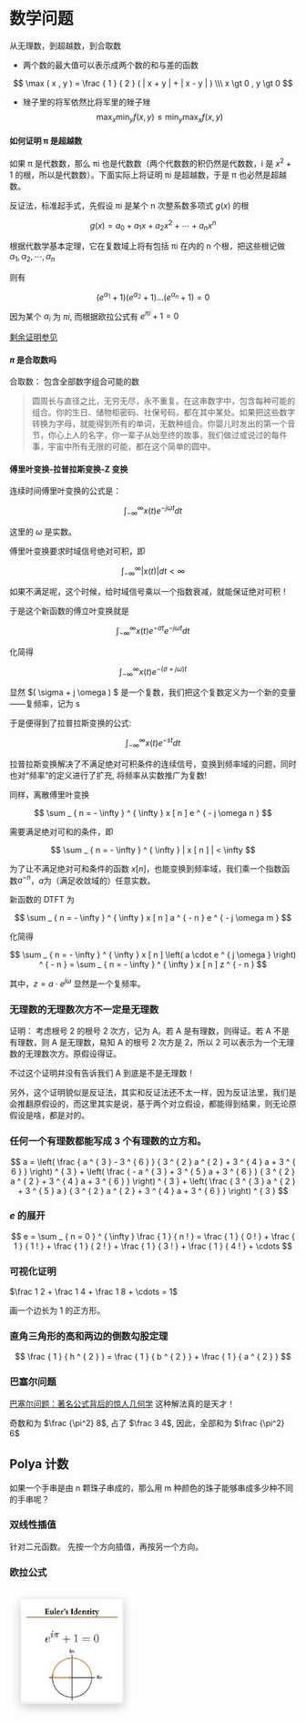 # 数学问题

从无理数，到超越数，到合取数

- 两个数的最大值可以表示成两个数的和与差的函数

$$
\max ( x , y ) = \frac { 1 } { 2 } ( | x + y | + | x - y | ) \\\
x \gt 0 , y \gt 0
$$

- 矬子里的将军依然比将军里的矬子矬
  $$
  \max _ { x } \min _ { y } f ( x , y ) \leq \min _ { y } \max _ { x } f ( x , y )
  $$

#### 如何证明 π 是超越数

如果 π 是代数数，那么 πi 也是代数数（两个代数数的积仍然是代数数，i 是 $x^2 + 1$ 的根，所以是代数数）。下面实际上将证明 πi 是超越数，于是 π 也必然是超越数。

反证法，标准起手式，先假设 πi 是某个 n 次整系数多项式 $g(x)$ 的根

$$
g(x) = a_0 + a_1x + a_2x^2 + \cdots + a_n x^n
$$

根据代数学基本定理，它在复数域上将有包括 πi 在内的 n 个根，把这些根记做 $\alpha _1, \alpha_2, \cdots, \alpha_n$

则有

$$
\left( e ^ { \alpha _ { 1 } } + 1 \right) \left( e ^ { \alpha _ { 2 } } + 1 \right) \ldots \left( e ^ { \alpha _ { n } } + 1 \right) = 0
$$

因为某个 $\alpha_i$ 为 $\pi i$, 而根据欧拉公式有 $e^{\pi i} + 1 = 0$

[剩余证明参见](https://zhuanlan.zhihu.com/p/56607777)

#### $\pi$ 是合取数吗

合取数： 包含全部数字组合可能的数

> 圆周长与直径之比，无穷无尽，永不重复。在这串数字中，包含每种可能的组合。你的生日、储物柜密码、社保号码，都在其中某处。如果把这些数字转换为字母，就能得到所有的单词，无数种组合。你婴儿时发出的第一个音节，你心上人的名字，你一辈子从始至终的故事，我们做过或说过的每件事，宇宙中所有无限的可能，都在这个简单的圆中。

#### 傅里叶变换-拉普拉斯变换-Z 变换

连续时间傅里叶变换的公式是：

$$
\int _ { - \infty } ^ { \infty } x ( t ) e ^ { - j \omega t } d t
$$

这里的 $\omega$ 是实数。

傅里叶变换要求时域信号绝对可积，即

$$
\int _ { - \infty } ^ { \infty } | x ( t ) | d t < \infty
$$

如果不满足呢，这个时候，给时域信号乘以一个指数衰减，就能保证绝对可积！

于是这个新函数的傅立叶变换就是

$$
\int _ { - \infty } ^ { \infty } x ( t ) e ^ { - \sigma t } e ^ { - j \omega t } d t
$$

化简得

$$
\int _ { - \infty } ^ { \infty } x ( t ) e ^ { - ( \sigma + j \omega ) t }
$$

显然 $( \sigma + j \omega ) $ 是一个复数，我们把这个复数定义为一个新的变量——复频率，记为 s

于是便得到了拉普拉斯变换的公式:

$$
\int _ { - \infty } ^ { \infty } x ( t ) e ^ { - s t } d t
$$

拉普拉斯变换解决了不满足绝对可积条件的连续信号，变换到频率域的问题，同时也对“频率”的定义进行了扩充, 将频率从实数推广为复数!

同样，离散傅里叶变换

$$
\sum _ { n = - \infty } ^ { \infty } x [ n ] e ^ { - j \omega n }
$$

需要满足绝对可和的条件，即

$$
\sum _ { n = - \infty } ^ { \infty } | x [ n ] | < \infty
$$

为了让不满足绝对可和条件的函数 $x[n]$，也能变换到频率域，我们乘一个指数函数$a^{-n}$，$a$为（满足收敛域的）任意实数。

新函数的 DTFT 为

$$
\sum _ { n = - \infty } ^ { \infty } x [ n ] a ^ { - n } e ^ { - j \omega m }
$$

化简得

$$
\sum _ { n = - \infty } ^ { \infty } x [ n ] \left( a \cdot e ^ { j \omega } \right) ^ { - n } = \sum _ { n = - \infty } ^ { \infty } x [ n ] z ^ { - n }
$$

其中，$z = a \cdot e ^ { j \omega }$ 显然是一个复频率。

### 无理数的无理数次方不一定是无理数

证明： 考虑根号 2 的根号 2 次方，记为 A。若 A 是有理数，则得证。若 A 不是有理数，则 A 是无理数，易知 A 的根号 2 次方是 2，所以 2 可以表示为一个无理数的无理数次方。原假设得证。

不过这个证明并没有告诉我们 A 到底是不是无理数！

另外，这个证明貌似是反证法，其实和反证法还不太一样，因为反证法里，我们是会推翻原假设的，而这里其实是说，基于两个对立假设，都能得到结果，则无论原假设是啥，都是对的。

### 任何一个有理数都能写成 3 个有理数的立方和。

$$
a = \left( \frac { a ^ { 3 } - 3 ^ { 6 } } { 3 ^ { 2 } a ^ { 2 } + 3 ^ { 4 } a + 3 ^ { 6 } } \right) ^ { 3 } + \left( \frac { - a ^ { 3 } + 3 ^ { 5 } a + 3 ^ { 6 } } { 3 ^ { 2 } a ^ { 2 } + 3 ^ { 4 } a + 3 ^ { 6 } } \right) ^ { 3 } + \left( \frac { 3 ^ { 3 } a ^ { 2 } + 3 ^ { 5 } a } { 3 ^ { 2 } a ^ { 2 } + 3 ^ { 4 } a + 3 ^ { 6 } } \right) ^ { 3 }
$$

### $e$ 的展开

$$
e = \sum _ { n = 0 } ^ { \infty } \frac { 1 } { n ! } = \frac { 1 } { 0 ! } + \frac { 1 } { 1 ! } + \frac { 1 } { 2 ! } + \frac { 1 } { 3 ! } + \frac { 1 } { 4 ! } + \cdots
$$

### 可视化证明

$\frac 1 2 + \frac 1 4 + \frac 1 8  + \cdots  = 1$

画一个边长为 1 的正方形。

### 直角三角形的高和两边的倒数勾股定理

$$
\frac { 1 } { h ^ { 2 } } = \frac { 1 } { b ^ { 2 } } + \frac { 1 } { a ^ { 2 } }
$$

### 巴塞尔问题

[巴塞尔问题：著名公式背后的惊人几何学](https://www.bilibili.com/video/av20400157)
这种解法真的是天才！

奇数和为 $\frac {\pi^2} 8$, 占了 $\frac 3 4$, 因此，全部和为 $\frac {\pi^2} 6$

## Polya 计数

如果一个手串是由 n 颗珠子串成的，那么用 m 种颜色的珠子能够串成多少种不同的手串呢？

### 双线性插值

针对二元函数。
先按一个方向插值，再按另一个方向。

### 欧拉公式

![](./img-math_tips/2020-03-17-19-40-00.png)
